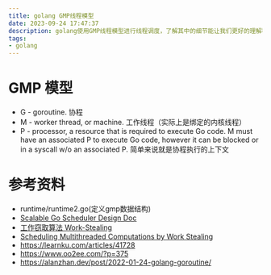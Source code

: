 ```yaml
---
title: golang GMP线程模型
date: 2023-09-24 17:47:37
description: golang使用GMP线程模型进行线程调度，了解其中的细节能让我们更好的理解程序的运行过程，减少问题。
tags:
- golang
---
```


# GMP 模型

* G - goroutine. 协程
* M - worker thread, or machine. 工作线程（实际上是绑定的内核线程）
* P - processor, a resource that is required to execute Go code. M must have an associated P to execute Go code, however it can be blocked or in a syscall w/o an associated P. 简单来说就是协程执行的上下文

# 参考资料

* runtime/runtime2.go(定义gmp数据结构)
* [Scalable Go Scheduler Design Doc](https://golang.org/s/go11sched)
* [工作窃取算法 Work-Stealing](https://developer.aliyun.com/article/946869)
* [Scheduling Multithreaded Computations
by Work Stealing](http://supertech.csail.mit.edu/papers/steal.pdf)
* https://learnku.com/articles/41728
* https://www.oo2ee.com/?p=375
* https://alanzhan.dev/post/2022-01-24-golang-goroutine/